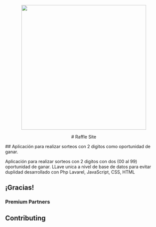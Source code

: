 <p align="center"><a href="https://laravel.com" target="_blank"><img src="https://raw.githubusercontent.com/laravel/art/master/logo-lockup/5%20SVG/2%20CMYK/1%20Full%20Color/laravel-logolockup-cmyk-red.svg" width="400"></a></p>

<p align="center">
# Raffle Site
</p>
## Aplicación para realizar sorteos con 2 digitos como oportunidad de ganar.

Aplicación para realizar sorteos con 2 digitos con dos (00 al 99) oportunidad de ganar. LLave unica a nivel de base de datos para evitar duplidad desarrollado con Php Lavarel, JavaScript, CSS, HTML

## ¡Gracias!

### Premium Partners


## Contributing

